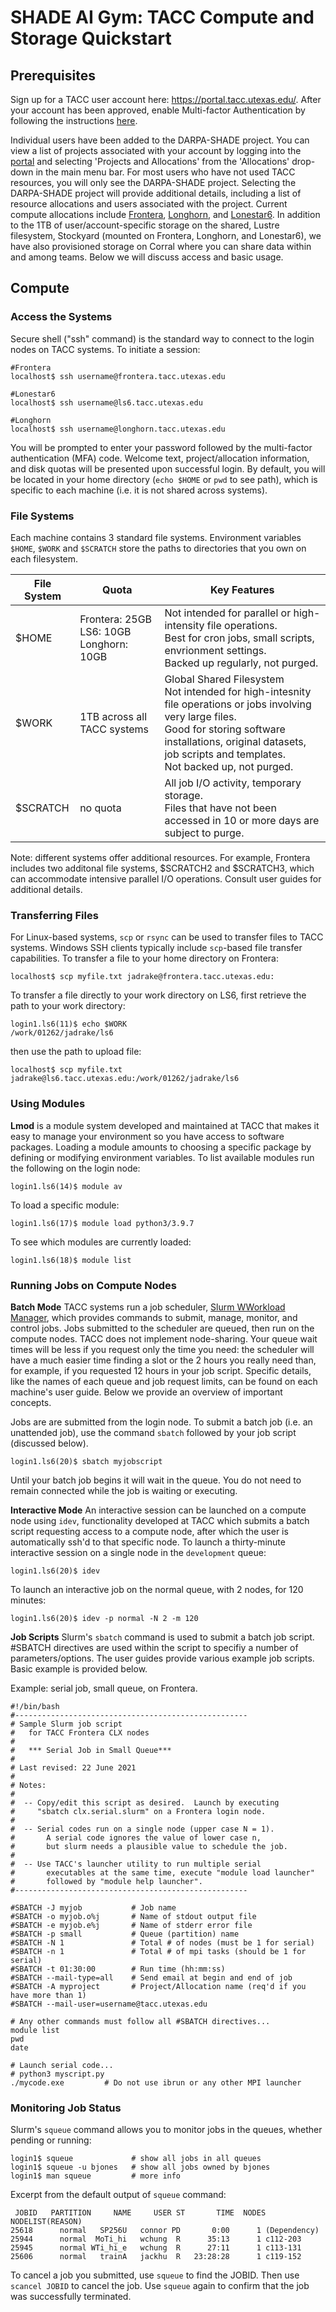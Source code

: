 # SHADE AI Gym: TACC Compute and Storage Quickstart

## Prerequisites 

Sign up for a TACC user account here: https://portal.tacc.utexas.edu/. After your account has been approved, enable Multi-factor Authentication by following the instructions [here](https://portal.tacc.utexas.edu/tutorials/multifactor-authentication). 

Individual users have been added to the DARPA-SHADE project. You can view a list of projects associated with your account by logging into the [portal](https://portal.tacc.utexas.edu/) and selecting 'Projects and Allocations' from the 'Allocations' drop-down in the main menu bar. For most users who have not used TACC resources, you will only see the DARPA-SHADE project. Selecting the DARPA-SHADE project will provide additional details, including a list of resource allocations and users associated with the project. Current compute allocations include [Frontera](https://frontera-portal.tacc.utexas.edu/user-guide/), [Longhorn](https://portal.tacc.utexas.edu/user-guides/longhorn), and [Lonestar6](https://portal.tacc.utexas.edu/user-guides/lonestar6). In addition to the 1TB of user/account-specific storage on the shared, Lustre filesystem, Stockyard (mounted on Frontera, Longhorn, and Lonestar6), we have also provisioned storage on Corral where you can share data within and among teams. Below we will discuss access and basic usage. 

## Compute
### Access the Systems

Secure shell ("ssh" command) is the standard way to connect to the login nodes on TACC systems. To initiate a session:

```
#Frontera
localhost$ ssh username@frontera.tacc.utexas.edu

#Lonestar6
localhost$ ssh username@ls6.tacc.utexas.edu

#Longhorn
localhost$ ssh username@longhorn.tacc.utexas.edu
```

You will be prompted to enter your password followed by the multi-factor authentication (MFA) code. Welcome text, project/allocation information, and disk quotas will be presented upon successful login. By default, you will be located in your home directory (`echo $HOME` or `pwd` to see path), which is specific to each machine (i.e. it is not shared across systems). 

### File Systems
Each machine contains 3 standard file systems. Environment variables `$HOME`, `$WORK` and `$SCRATCH` store the paths to directories that you own on each filesystem. 

| File System | Quota | Key Features|
| ----------- | ----------------| --------------------------------- |
| $HOME       | Frontera: 25GB<br />LS6: 10GB<br />Longhorn: 10GB| Not intended for parallel or high-intensity file operations.<br />Best for cron jobs, small scripts, envrionment settings.<br />Backed up regularly, not purged.   |
| $WORK | 1TB across all TACC systems | Global Shared Filesystem<br />Not intended for high-intesnity file operations or jobs involving very large files. <br /> Good for storing software installations, original datasets, job scripts and templates.<br /> Not backed up, not purged. |
| $SCRATCH | no quota | All job I/O activity, temporary storage.<br /> Files that have not been accessed in 10 or more days are subject to purge.|

Note: different systems offer additional resources. For example, Frontera includes two additonal file systems, $SCRATCH2 and $SCRATCH3, which can accommodate intensive parallel I/O operations. Consult user guides for additional details. 

### Transferring Files
For Linux-based systems, `scp` or `rsync` can be used to transfer files to TACC systems. Windows SSH clients typically include `scp`-based file transfer capabilities. To transfer a file to your home directory on Frontera:

```
localhost$ scp myfile.txt jadrake@frontera.tacc.utexas.edu:
```

To transfer a file directly to your work directory on LS6, first retrieve the path to your work directory:

```
login1.ls6(11)$ echo $WORK
/work/01262/jadrake/ls6
```
then use the path to upload file:
```
localhost$ scp myfile.txt jadrake@ls6.tacc.utexas.edu:/work/01262/jadrake/ls6
```
                 
### Using Modules
**Lmod** is a module system developed and maintained at TACC that makes it easy to manage your environment so you have access to software packages. Loading a module amounts to choosing a specific package by defining or modifying environment variables. To list available modules run the following on the login node:
```
login1.ls6(14)$ module av
```

To load a specific module:
```
login1.ls6(17)$ module load python3/3.9.7
```

To see which modules are currently loaded:
```
login1.ls6(18)$ module list
```

### Running Jobs on Compute Nodes
**Batch Mode**
TACC systems run a job scheduler, [Slurm WWorkload Manager](https://schedmd.com), which provides commands to submit, manage, monitor, and control jobs. Jobs submitted to the scheduler are queued, then run on the compute nodes. TACC does not implement node-sharing. Your queue wait times will be less if you request only the time you need: the scheduler will have a much easier time finding a slot or the 2 hours you really need than, for example, if you requested 12 hours in your job script. Specific details, like the names of each queue and job request limits, can be found on each machine's user guide. Below we provide an overview of important concepts.

Jobs are are submitted from the login node. To submit a batch job (i.e. an unattended job), use the command `sbatch` followed by your job script (discussed below).  

```
login1.ls6(20)$ sbatch myjobscript
```

Until your batch job begins it will wait in the queue. You do not need to remain connected while the job is waiting or executing. 

**Interactive Mode**
An interactive session can be launched on a compute node using `idev`, functionality developed at TACC which submits a batch script requesting access to a compute node, after which the user is automatically ssh'd to that specific node. To launch a thirty-minute interactive session on a single node in the `development` queue:

```
login1.ls6(20)$ idev
```

To launch an interactive job on the normal queue, with 2 nodes, for 120 minutes:
```
login1.ls6(20)$ idev -p normal -N 2 -m 120
```

**Job Scripts**
Slurm's `sbatch` command is used to submit a batch job script. #SBATCH directives are used within the script to specifiy a number of parameters/options. The user guides provide various example job scripts. Basic example is provided below.

Example: serial job, small queue, on Frontera.
```
#!/bin/bash
#----------------------------------------------------
# Sample Slurm job script
#   for TACC Frontera CLX nodes
#
#   *** Serial Job in Small Queue***
# 
# Last revised: 22 June 2021
#
# Notes:
#
#  -- Copy/edit this script as desired.  Launch by executing
#     "sbatch clx.serial.slurm" on a Frontera login node.
#
#  -- Serial codes run on a single node (upper case N = 1).
#       A serial code ignores the value of lower case n,
#       but slurm needs a plausible value to schedule the job.
#
#  -- Use TACC's launcher utility to run multiple serial 
#       executables at the same time, execute "module load launcher" 
#       followed by "module help launcher".
#----------------------------------------------------

#SBATCH -J myjob           # Job name
#SBATCH -o myjob.o%j       # Name of stdout output file
#SBATCH -e myjob.e%j       # Name of stderr error file
#SBATCH -p small           # Queue (partition) name
#SBATCH -N 1               # Total # of nodes (must be 1 for serial)
#SBATCH -n 1               # Total # of mpi tasks (should be 1 for serial)
#SBATCH -t 01:30:00        # Run time (hh:mm:ss)
#SBATCH --mail-type=all    # Send email at begin and end of job
#SBATCH -A myproject       # Project/Allocation name (req'd if you have more than 1)
#SBATCH --mail-user=username@tacc.utexas.edu

# Any other commands must follow all #SBATCH directives...
module list
pwd
date

# Launch serial code...
# python3 myscript.py
./mycode.exe         # Do not use ibrun or any other MPI launcher
```

### Monitoring Job Status
Slurm's `squeue` command allows you to monitor jobs in the queues, whether pending or running:
```
login1$ squeue             # show all jobs in all queues
login1$ squeue -u bjones   # show all jobs owned by bjones
login1$ man squeue         # more info
```
Excerpt from the default output of `squeue` command:
```
 JOBID   PARTITION     NAME     USER ST       TIME  NODES NODELIST(REASON)
25618      normal   SP256U   connor PD       0:00      1 (Dependency)
25944      normal  MoTi_hi   wchung  R      35:13      1 c112-203
25945      normal WTi_hi_e   wchung  R      27:11      1 c113-131
25606      normal   trainA   jackhu  R   23:28:28      1 c119-152
```
To cancel a job you submitted, use `squeue` to find the JOBID. Then use `scancel JOBID` to cancel the job. Use `squeue` again to confirm that the job was successfully terminated. 
